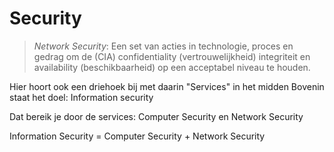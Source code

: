 # Security

 > *Network Security*: Een set van acties in technologie, proces en gedrag om de (CIA) confidentiality (vertrouwelijkheid) integriteit en availability (beschikbaarheid) op een acceptabel niveau te houden.

Hier hoort ook een driehoek bij met daarin "Services" in het midden
Bovenin staat het doel: Information security

Dat bereik je door de services: Computer Security en Network Security

Information Security = Computer Security + Network Security
